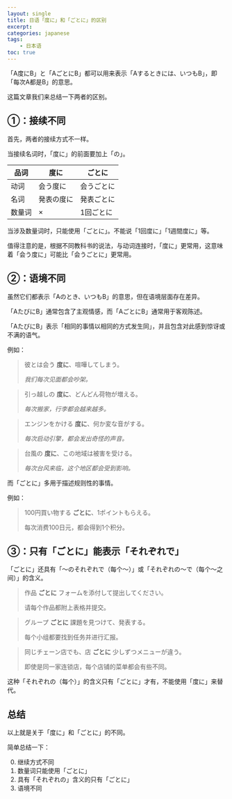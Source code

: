 ```yaml
---
layout: single
title: 日语「度に」和「ごとに」的区别
excerpt: 
categories: japanese
tags:
    - 日本语
toc: true
---
```


「A度にB」と「AごとにB」都可以用来表示「Aするときには、いつもB」，即「每次A都是B」的意思。

这篇文章我们来总结一下两者的区别。

## ①：接续不同

首先，两者的接续方式不一样。

当接续名词时，「度に」的前面要加上「の」。

品词 | **度に**| **ごとに** 
---|---|--- 
动词| 会う度に| 会うごとに 
名词| 発表の度に| 発表ごとに 
数量词| × | 1回ごとに 

当涉及数量词时，只能使用「ごとに」。不能说「1回度に」「1週間度に」等。

值得注意的是，根据不同教科书的说法，与动词连接时，「度に」更常用，这意味着「会う度に」可能比「会うごとに」更常用。

## ②：语境不同

虽然它们都表示「Aのとき、いつもB」的意思，但在语境层面存在差异。

「AたびにB」通常包含了主观情感，而「AごとにB」通常用于客观陈述。

「AたびにB」表示「相同的事情以相同的方式发生同」，并且包含对此感到惊讶或不满的语气。

例如：

> 彼とは会う **度に**、喧嘩してしまう。
>
> *我们每次见面都会吵架。*

> 引っ越しの **度に**、どんどん荷物が増える。
> 
> *每次搬家，行李都会越来越多。*

> エンジンをかける **度に**、何か変な音がする。
>
> *每次启动引擎，都会发出奇怪的声音。*

> 台風の **度に**、この地域は被害を受ける。
> 
> *每次台风来临，这个地区都会受到影响。*

而「ごとに」多用于描述规则性的事情。

例如：

> 100円買い物する **ごとに**、1ポイントもらえる。
>
> 每次消费100日元，都会得到1个积分。

## ③：只有「ごとに」能表示「それぞれで」

「ごとに」还具有「～のそれぞれで<span class='more'>（每个～）</span>」或「それぞれの～で<span class='more'>（每个～之间）</span>」的含义。

> 作品 **ごとに** フォームを添付して提出してください。
> 
> 请每个作品都附上表格并提交。

> グループ **ごとに** 課題を見つけて、発表する。
>
> 每个小组都要找到任务并进行汇报。

> 同じチェーン店でも、店 **ごとに** 少しずつメニューが違う。
>
> 即使是同一家连锁店，每个店铺的菜单都会有些不同。

这种「それぞれの<span class='more'>（每个）</span>」的含义只有「ごとに」才有，不能使用「度に」来替代。

## 总结

以上就是关于「度に」和「ごとに」的不同。

简单总结一下：

0. 继续方式不同
0. 数量词只能使用「ごとに」
0. 具有「それぞれの」含义的只有「ごとに」
0. 语境不同
